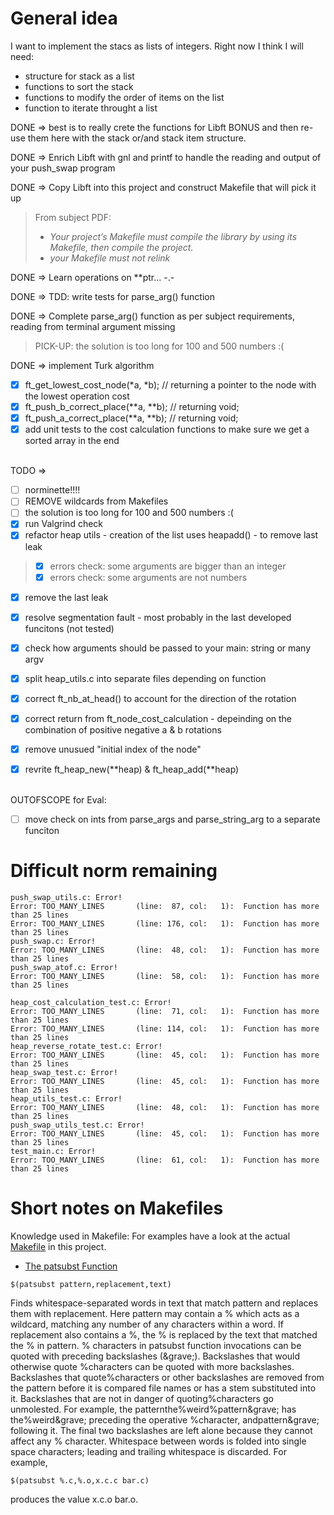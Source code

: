 # General idea

I want to implement the stacs as lists of integers.
Right now I think I will need:
- structure for stack as a list
- functions to sort the stack
- functions to modify the order of items on the list
- function to iterate throught a list

DONE => best is to really crete the functions for Libft BONUS and then re-use them here with the stack or/and stack item structure.

DONE => Enrich Libft with gnl and printf to handle the reading and output of your push_swap program

DONE => Copy Libft into this project and construct Makefile that will pick it up

> From subject PDF:
> - *Your project’s Makefile must compile the library by using its Makefile, then compile the project.*
> - *your Makefile must not relink*

DONE => Learn operations on **ptr...  -.-

DONE => TDD: write tests for parse_arg() function

DONE => Complete parse_arg() function as per subject requirements, reading from terminal argument missing

> PICK-UP: the solution is too long for 100 and 500 numbers :(

DONE => implement Turk algorithm<br>
- [x] ft_get_lowest_cost_node(*a, *b); // returning a pointer to the node with the lowest operation cost<br>
- [x] ft_push_b_correct_place(**a, **b); // returning void;<br>
- [x] ft_push_a_correct_place(**a, **b); // returning void;<br>
- [x] add unit tests to the cost calculation functions to make sure we get a sorted array in the end<br><br>

TODO =><br>

- [ ] norminette!!!!<br>
- [ ] REMOVE wildcards from Makefiles<br>
- [ ] the solution is too long for 100 and 500 numbers :(<br>
- [x] run Valgrind check
- [x] refactor heap utils - creation of the list uses heapadd() - to remove last leak
> - [x] errors check: some arguments are bigger than an integer<br>
> - [x] errors check: some arguments are not numbers<br>
- [x] remove the last leak<br>
- [x] resolve segmentation fault - most probably in the last developed funcitons (not tested)


- [x] check how arguments should be passed to your main: string or many argv<br>
- [x] split heap_utils.c into separate files depending on function<br>
- [x] correct ft_nb_at_head() to account for the direction of the rotation<br>
- [x] correct return from ft_node_cost_calculation - depeinding on the combination of positive negative a & b rotations<br>
- [x] remove unusued "initial index of the node"<br>
- [x] revrite ft_heap_new(**heap) & ft_heap_add(**heap)<br><br>

OUTOFSCOPE for Eval:
- [ ] move check on ints from parse_args and parse_string_arg to a separate funciton<br>

# Difficult norm remaining
```
push_swap_utils.c: Error!
Error: TOO_MANY_LINES       (line:  87, col:   1):	Function has more than 25 lines
Error: TOO_MANY_LINES       (line: 176, col:   1):	Function has more than 25 lines
push_swap.c: Error!
Error: TOO_MANY_LINES       (line:  48, col:   1):	Function has more than 25 lines
push_swap_atof.c: Error!
Error: TOO_MANY_LINES       (line:  58, col:   1):	Function has more than 25 lines

heap_cost_calculation_test.c: Error!
Error: TOO_MANY_LINES       (line:  71, col:   1):	Function has more than 25 lines
Error: TOO_MANY_LINES       (line: 114, col:   1):	Function has more than 25 lines
heap_reverse_rotate_test.c: Error!
Error: TOO_MANY_LINES       (line:  45, col:   1):	Function has more than 25 lines
heap_swap_test.c: Error!
Error: TOO_MANY_LINES       (line:  45, col:   1):	Function has more than 25 lines
heap_utils_test.c: Error!
Error: TOO_MANY_LINES       (line:  48, col:   1):	Function has more than 25 lines
push_swap_utils_test.c: Error!
Error: TOO_MANY_LINES       (line:  45, col:   1):	Function has more than 25 lines
test_main.c: Error!
Error: TOO_MANY_LINES       (line:  61, col:   1):	Function has more than 25 lines
```

# Short notes on Makefiles

Knowledge used in Makefile:
For examples have a look at the actual [Makefile](Makefile) in this project.
- [The patsubst Function](https://ocw.mit.edu/courses/1-124j-foundations-of-software-engineering-fall-2000/pages/lecture-notes/gnu_makefile_documentation/#TOC77)
```
$(patsubst pattern,replacement,text)
```
Finds whitespace-separated words in text that match pattern and replaces them with replacement. Here pattern may contain a % which acts as a wildcard, matching any number of any characters within a word. If replacement also contains a %, the % is replaced by the text that matched the % in pattern. % characters in patsubst function invocations can be quoted with preceding backslashes (\&grave;). Backslashes that would otherwise quote %characters can be quoted with more backslashes. Backslashes that quote%characters or other backslashes are removed from the pattern before it is compared file names or has a stem substituted into it. Backslashes that are not in danger of quoting%characters go unmolested. For example, the patternthe\%weird\%pattern\&grave; has the%weird\&grave; preceding the operative %character, andpattern\&grave; following it. The final two backslashes are left alone because they cannot affect any % character. Whitespace between words is folded into single space characters; leading and trailing whitespace is discarded. For example,
```
$(patsubst %.c,%.o,x.c.c bar.c)
```
produces the value x.c.o bar.o.





